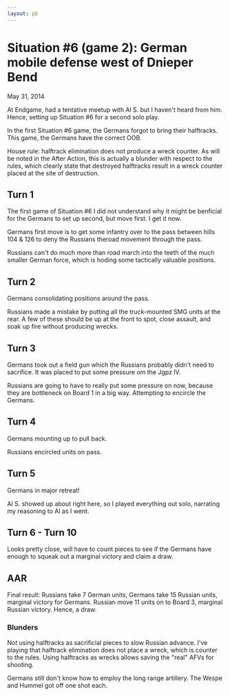 ```yaml
---
layout: pb
---
```


# Situation #6 (game 2): German mobile defense west of Dnieper Bend

May 31, 2014

At Endgame, had a tentative meetup with Al S. but I haven't heard from
him. Hence, setting up Situation #6 for a second solo play.

In the first Situation #6 game, the Germans forgot to bring their
halftracks. This game, the Germans have the correct OOB.

House rule: halftrack elimination does not produce a wreck counter. As
will be noted in the After Action, this is actually a blunder with
respect to the rules, which clearly state that destroyed halftracks
result in a wreck counter placed at the site of destruction.

## Turn 1

The first game of Situation #6 I did not understand why it might be
benficial for the Germans to set up second, but move first. I get it
now.

Germans first move is to get some infantry over to the pass between
hills 104  & 126 to deny the Russians theroad movement through the pass.

Russians can't do much more than road march into the teeth of the much
smaller German force, which is hoding some tactically valuable
positions.

## Turn 2

Germans consolidating positions around the pass.

Russians made a mistake by putting all the truck-mounted SMG units at
the rear. A few of these should be up at the front to spot, close
assault, and soak up fire without producing wrecks.

## Turn 3

Germans took out a field gun which the Russians probably didn't need to
sacrifice. It was placed to put some pressure om the Jgpz IV.

Russians are going to have to really put some pressure on now, because
they are bottleneck on Board 1 in a big way. Attempting to encircle the
Germans.

## Turn 4

Germans mounting up to pull back.

Russians encircled units on pass.

## Turn 5

Germans in major retreat!

Al S. showed up about right here, so I played everything out solo,
narrating my reasoning to Al as I went.

## Turn 6 - Turn 10





Looks pretty close, will have to count pieces to see if the Germans have
enough to squeak out a marginal victory and claim a draw.


## AAR

Final result: Russians take 7 German units, Germans take 15 Russian
units, marginal victory for Germans. Russian move 11 units on to Board
3, marginal Russian victory. Hence, a draw.

### Blunders

Not using halftracks as sacrificial pieces to slow Russian advance. I've
playing that halftrack elimination does not place a wreck, which is
counter to the rules. Using halftracks as wrecks allows saving the
"real" AFVs for shooting.

Germans still don't know how to employ the long range artillery. The
Wespe and Hummel got off one shot each.


